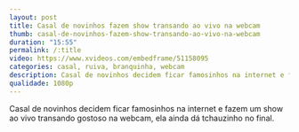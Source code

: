 ```yaml
---
layout: post
title: Casal de novinhos fazem show transando ao vivo na webcam
thumb: casal-de-novinhos-fazem-show-transando-ao-vivo-na-webcam
duration: "15:55"
permalink: /:title
video: https://www.xvideos.com/embedframe/51158095
categories: casal, ruiva, branquinha, webcam
description: Casal de novinhos decidem ficar famosinhos na internet e fazem um show ao vivo transando gostoso na webcam, ela ainda dá tchauzinho no final.
qualidade: 1080p
---
```

Casal de novinhos decidem ficar famosinhos na internet e fazem um show ao vivo transando gostoso na webcam, ela ainda dá tchauzinho no final.